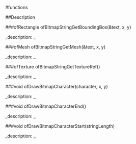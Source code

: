 #functions

##Description





<!----------------------------------------------------------------------------->

###ofRectangle ofBitmapStringGetBoundingBox(&text, x, y)

<!--
_syntax: ofBitmapStringGetBoundingBox(&text, x, y)_
_name: ofBitmapStringGetBoundingBox_
_returns: ofRectangle_
_returns_description: _
_parameters: const string &text, int x, int y_
_version_started: _
_version_deprecated: _
_summary: _
_constant: False_
_static: False_
_visible: True_
_advanced: False_
-->

_description: _







<!----------------------------------------------------------------------------->

###ofMesh ofBitmapStringGetMesh(&text, x, y)

<!--
_syntax: ofBitmapStringGetMesh(&text, x, y)_
_name: ofBitmapStringGetMesh_
_returns: ofMesh_
_returns_description: _
_parameters: const string &text, int x, int y_
_version_started: _
_version_deprecated: _
_summary: _
_constant: False_
_static: False_
_visible: True_
_advanced: False_
-->

_description: _







<!----------------------------------------------------------------------------->

###ofTexture ofBitmapStringGetTextureRef()

<!--
_syntax: ofBitmapStringGetTextureRef()_
_name: ofBitmapStringGetTextureRef_
_returns: ofTexture_
_returns_description: _
_parameters: _
_version_started: _
_version_deprecated: _
_summary: _
_constant: False_
_static: False_
_visible: True_
_advanced: False_
-->

_description: _







<!----------------------------------------------------------------------------->

###void ofDrawBitmapCharacter(character, x, y)

<!--
_syntax: ofDrawBitmapCharacter(character, x, y)_
_name: ofDrawBitmapCharacter_
_returns: void_
_returns_description: _
_parameters: int character, int x, int y_
_version_started: _
_version_deprecated: _
_summary: _
_constant: False_
_static: False_
_visible: True_
_advanced: False_
-->

_description: _







<!----------------------------------------------------------------------------->

###void ofDrawBitmapCharacterEnd()

<!--
_syntax: ofDrawBitmapCharacterEnd()_
_name: ofDrawBitmapCharacterEnd_
_returns: void_
_returns_description: _
_parameters: _
_version_started: _
_version_deprecated: _
_summary: _
_constant: False_
_static: False_
_visible: True_
_advanced: False_
-->

_description: _







<!----------------------------------------------------------------------------->

###void ofDrawBitmapCharacterStart(stringLength)

<!--
_syntax: ofDrawBitmapCharacterStart(stringLength)_
_name: ofDrawBitmapCharacterStart_
_returns: void_
_returns_description: _
_parameters: int stringLength_
_version_started: _
_version_deprecated: _
_summary: _
_constant: False_
_static: False_
_visible: True_
_advanced: False_
-->

_description: _







<!----------------------------------------------------------------------------->

